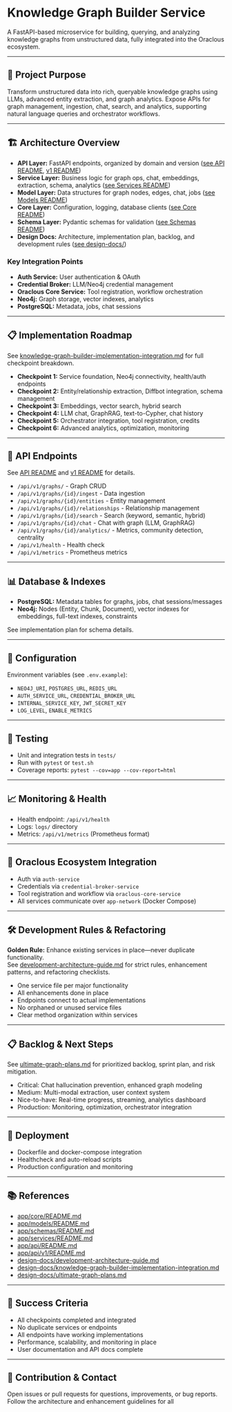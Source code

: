 # Knowledge Graph Builder Service

A FastAPI-based microservice for building, querying, and analyzing knowledge graphs from unstructured data, fully integrated into the Oraclous ecosystem.

---

## 🎯 Project Purpose

Transform unstructured data into rich, queryable knowledge graphs using LLMs, advanced entity extraction, and graph analytics. Expose APIs for graph management, ingestion, chat, search, and analytics, supporting natural language queries and orchestrator workflows.

---

## 🏗️ Architecture Overview

- **API Layer:** FastAPI endpoints, organized by domain and version ([see API README](app/api/README.md), [v1 README](app/api/v1/README.md))
- **Service Layer:** Business logic for graph ops, chat, embeddings, extraction, schema, analytics ([see Services README](app/services/README.md))
- **Model Layer:** Data structures for graph nodes, edges, chat, jobs ([see Models README](app/models/README.md))
- **Core Layer:** Configuration, logging, database clients ([see Core README](app/core/README.md))
- **Schema Layer:** Pydantic schemas for validation ([see Schemas README](app/schemas/README.md))
- **Design Docs:** Architecture, implementation plan, backlog, and development rules ([see design-docs/](design-docs/))

### Key Integration Points

- **Auth Service:** User authentication & OAuth
- **Credential Broker:** LLM/Neo4j credential management
- **Oraclous Core Service:** Tool registration, workflow orchestration
- **Neo4j:** Graph storage, vector indexes, analytics
- **PostgreSQL:** Metadata, jobs, chat sessions

---

## 📋 Implementation Roadmap

See [knowledge-graph-builder-implementation-integration.md](design-docs/knowledge-graph-builder-implementation-integration.md) for full checkpoint breakdown.

- **Checkpoint 1:** Service foundation, Neo4j connectivity, health/auth endpoints
- **Checkpoint 2:** Entity/relationship extraction, Diffbot integration, schema management
- **Checkpoint 3:** Embeddings, vector search, hybrid search
- **Checkpoint 4:** LLM chat, GraphRAG, text-to-Cypher, chat history
- **Checkpoint 5:** Orchestrator integration, tool registration, credits
- **Checkpoint 6:** Advanced analytics, optimization, monitoring

---

## 🔗 API Endpoints

See [API README](app/api/README.md) and [v1 README](app/api/v1/README.md) for details.

- `/api/v1/graphs/` - Graph CRUD
- `/api/v1/graphs/{id}/ingest` - Data ingestion
- `/api/v1/graphs/{id}/entities` - Entity management
- `/api/v1/graphs/{id}/relationships` - Relationship management
- `/api/v1/graphs/{id}/search` - Search (keyword, semantic, hybrid)
- `/api/v1/graphs/{id}/chat` - Chat with graph (LLM, GraphRAG)
- `/api/v1/graphs/{id}/analytics/` - Metrics, community detection, centrality
- `/api/v1/health` - Health check
- `/api/v1/metrics` - Prometheus metrics

---

## 📊 Database & Indexes

- **PostgreSQL:** Metadata tables for graphs, jobs, chat sessions/messages
- **Neo4j:** Nodes (Entity, Chunk, Document), vector indexes for embeddings, full-text indexes, constraints

See implementation plan for schema details.

---

## 🔧 Configuration

Environment variables (see `.env.example`):

- `NEO4J_URI`, `POSTGRES_URL`, `REDIS_URL`
- `AUTH_SERVICE_URL`, `CREDENTIAL_BROKER_URL`
- `INTERNAL_SERVICE_KEY`, `JWT_SECRET_KEY`
- `LOG_LEVEL`, `ENABLE_METRICS`

---

## 🧪 Testing

- Unit and integration tests in `tests/`
- Run with `pytest` or `test.sh`
- Coverage reports: `pytest --cov=app --cov-report=html`

---

## 📈 Monitoring & Health

- Health endpoint: `/api/v1/health`
- Logs: `logs/` directory
- Metrics: `/api/v1/metrics` (Prometheus format)

---

## 🤝 Oraclous Ecosystem Integration

- Auth via `auth-service`
- Credentials via `credential-broker-service`
- Tool registration and workflow via `oraclous-core-service`
- All services communicate over `app-network` (Docker Compose)

---

## 🛠️ Development Rules & Refactoring

**Golden Rule:** Enhance existing services in place—never duplicate functionality.  
See [development-architecture-guide.md](design-docs/development-architecture-guide.md) for strict rules, enhancement patterns, and refactoring checklists.

- One service file per major functionality
- All enhancements done in place
- Endpoints connect to actual implementations
- No orphaned or unused service files
- Clear method organization within services

---

## 📋 Backlog & Next Steps

See [ultimate-graph-plans.md](design-docs/ultimate-graph-plans.md) for prioritized backlog, sprint plan, and risk mitigation.

- Critical: Chat hallucination prevention, enhanced graph modeling
- Medium: Multi-modal extraction, user context system
- Nice-to-have: Real-time progress, streaming, analytics dashboard
- Production: Monitoring, optimization, orchestrator integration

---

## 🚀 Deployment

- Dockerfile and docker-compose integration
- Healthcheck and auto-reload scripts
- Production configuration and monitoring

---

## 📚 References

- [app/core/README.md](app/core/README.md)
- [app/models/README.md](app/models/README.md)
- [app/schemas/README.md](app/schemas/README.md)
- [app/services/README.md](app/services/README.md)
- [app/api/README.md](app/api/README.md)
- [app/api/v1/README.md](app/api/v1/README.md)
- [design-docs/development-architecture-guide.md](design-docs/development-architecture-guide.md)
- [design-docs/knowledge-graph-builder-implementation-integration.md](design-docs/knowledge-graph-builder-implementation-integration.md)
- [design-docs/ultimate-graph-plans.md](design-docs/ultimate-graph-plans.md)

---

## 🎯 Success Criteria

- All checkpoints completed and integrated
- No duplicate services or endpoints
- All endpoints have working implementations
- Performance, scalability, and monitoring in place
- User documentation and API docs complete

---

## 👥 Contribution & Contact

Open issues or pull requests for questions, improvements, or bug reports.  
Follow the architecture and enhancement guidelines for all
